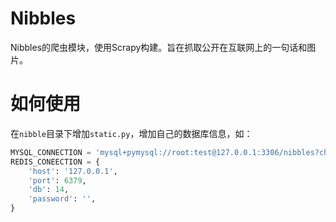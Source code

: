 # Nibbles
Nibbles的爬虫模块，使用Scrapy构建。旨在抓取公开在互联网上的一句话和图片。

# 如何使用  
在```nibble```目录下增加```static.py```，增加自己的数据库信息，如：
```python
MYSQL_CONNECTION = 'mysql+pymysql://root:test@127.0.0.1:3306/nibbles?charset=utf8'
REDIS_CONEECTION = {
    'host': '127.0.0.1',
    'port': 6379,
    'db': 14,
    'password': '',
}
```
